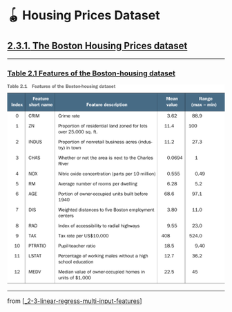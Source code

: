 # 🪀 Housing Prices Dataset

## [**2.3.1.** The Boston Housing Prices dataset](https://livebook.manning.com/book/deep-learning-with-javascript/chapter-2/165)

---

### [**Table 2.1** Features of the Boston-housing dataset](https://livebook.manning.com/book/deep-learning-with-javascript/chapter-2/ch02table01)

<img src="../../../assets/tables/table_2-1.png"/>

---

from [[_2-3-linear-regress-multi-input-features]]

[//begin]: # "Autogenerated link references for markdown compatibility"
[_2-3-linear-regress-multi-input-features]: _2-3-linear-regress-multi-input-features.md "🪀 Linear Regress Multi-Input Features"
[//end]: # "Autogenerated link references"
